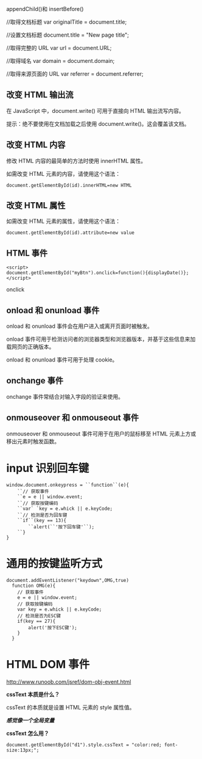  appendChild()和 insertBefore()



//取得文档标题 var originalTitle = document.title; 

//设置文档标题 document.title = "New page title"; 



//取得完整的 URL var url = document.URL; 

//取得域名	var domain = document.domain; 

//取得来源页面的 URL var referrer = document.referrer; 



## 改变 HTML 输出流

在 JavaScript 中，document.write() 可用于直接向 HTML 输出流写内容。

提示：绝不要使用在文档加载之后使用 document.write()。这会覆盖该文档。

## 改变 HTML 内容

修改 HTML 内容的最简单的方法时使用 innerHTML 属性。

如需改变 HTML 元素的内容，请使用这个语法：

```
document.getElementById(id).innerHTML=new HTML
```

## 改变 HTML 属性

如需改变 HTML 元素的属性，请使用这个语法：

```
document.getElementById(id).attribute=new value
```





## HTML 事件

```
<script>
document.getElementById("myBtn").onclick=function(){displayDate()};
</script>
```

onclick 

## onload 和 onunload 事件

onload 和 onunload 事件会在用户进入或离开页面时被触发。

onload 事件可用于检测访问者的浏览器类型和浏览器版本，并基于这些信息来加载网页的正确版本。

onload 和 onunload 事件可用于处理 cookie。



## onchange 事件

onchange 事件常结合对输入字段的验证来使用。

## onmouseover 和 onmouseout 事件

onmouseover 和 onmouseout 事件可用于在用户的鼠标移至 HTML 元素上方或移出元素时触发函数。



# input 识别回车键

```
window.document.onkeypress = ``function``(e){
    ``// 获取事件
    ``e = e || window.event; 
    ``// 获取按键编码
    ``var` `key = e.whick || e.keyCode; 
    ``// 检测是否为回车键
    ``if``(key == 13){
        ``alert(``'按下回车键'``);
    ``}
}
```

# 通用的按键监听方式

    document.addEventListener("keydown",OMG,true)
      function OMG(e){
        // 获取事件
        e = e || window.event; 
        // 获取按键编码
        var key = e.whick || e.keyCode; 
        // 检测是否为ESC键
        if(key == 27){
            alert('按下ESC键');
        }
      }
# HTML DOM 事件

http://www.runoob.com/jsref/dom-obj-event.html





**cssText 本质是什么？**

cssText 的本质就是设置 HTML 元素的 style 属性值。

 ***感觉像一个全局变量***

**cssText 怎么用？**

```
document.getElementById("d1").style.cssText = "color:red; font-size:13px;";
```